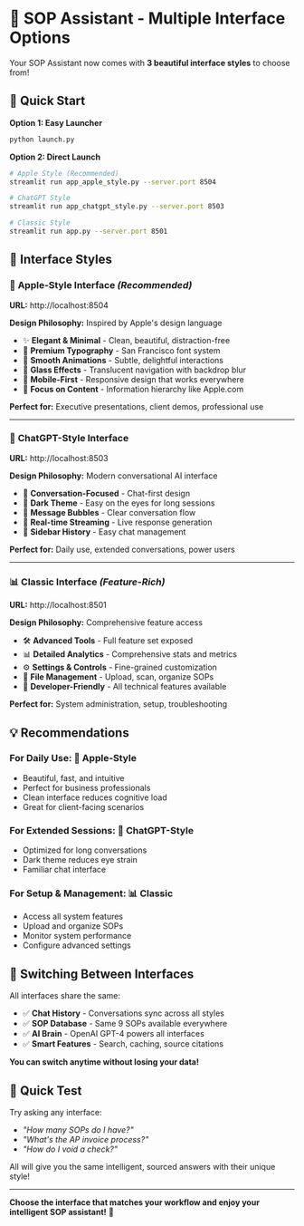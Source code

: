 # 🧠 SOP Assistant - Multiple Interface Options

Your SOP Assistant now comes with **3 beautiful interface styles** to choose from!

## 🚀 Quick Start

**Option 1: Easy Launcher**
```bash
python launch.py
```

**Option 2: Direct Launch**
```bash
# Apple Style (Recommended)
streamlit run app_apple_style.py --server.port 8504

# ChatGPT Style  
streamlit run app_chatgpt_style.py --server.port 8503

# Classic Style
streamlit run app.py --server.port 8501
```

## 🎨 Interface Styles

### 🍎 **Apple-Style Interface** *(Recommended)*
**URL:** http://localhost:8504

**Design Philosophy:** Inspired by Apple's design language
- ✨ **Elegant & Minimal** - Clean, beautiful, distraction-free
- 🎨 **Premium Typography** - San Francisco font system
- 🌟 **Smooth Animations** - Subtle, delightful interactions  
- 💎 **Glass Effects** - Translucent navigation with backdrop blur
- 📱 **Mobile-First** - Responsive design that works everywhere
- 🎯 **Focus on Content** - Information hierarchy like Apple.com

**Perfect for:** Executive presentations, client demos, professional use

---

### 🤖 **ChatGPT-Style Interface**
**URL:** http://localhost:8503

**Design Philosophy:** Modern conversational AI interface
- 💬 **Conversation-Focused** - Chat-first design
- 🌙 **Dark Theme** - Easy on the eyes for long sessions
- 📝 **Message Bubbles** - Clear conversation flow
- 🔄 **Real-time Streaming** - Live response generation
- 📱 **Sidebar History** - Easy chat management

**Perfect for:** Daily use, extended conversations, power users

---

### 📊 **Classic Interface** *(Feature-Rich)*
**URL:** http://localhost:8501

**Design Philosophy:** Comprehensive feature access
- 🛠️ **Advanced Tools** - Full feature set exposed
- 📊 **Detailed Analytics** - Comprehensive stats and metrics
- ⚙️ **Settings & Controls** - Fine-grained customization
- 📁 **File Management** - Upload, scan, organize SOPs
- 🔧 **Developer-Friendly** - All technical features available

**Perfect for:** System administration, setup, troubleshooting

## 💡 **Recommendations**

### **For Daily Use:** 🍎 Apple-Style
- Beautiful, fast, and intuitive
- Perfect for business professionals
- Clean interface reduces cognitive load
- Great for client-facing scenarios

### **For Extended Sessions:** 🤖 ChatGPT-Style  
- Optimized for long conversations
- Dark theme reduces eye strain
- Familiar chat interface

### **For Setup & Management:** 📊 Classic
- Access all system features
- Upload and organize SOPs
- Monitor system performance
- Configure advanced settings

## 🔄 **Switching Between Interfaces**

All interfaces share the same:
- ✅ **Chat History** - Conversations sync across all styles
- ✅ **SOP Database** - Same 9 SOPs available everywhere  
- ✅ **AI Brain** - OpenAI GPT-4 powers all interfaces
- ✅ **Smart Features** - Search, caching, source citations

**You can switch anytime without losing your data!**

## 🎯 **Quick Test**

Try asking any interface:
- *"How many SOPs do I have?"*
- *"What's the AP invoice process?"*
- *"How do I void a check?"*

All will give you the same intelligent, sourced answers with their unique style!

---

**Choose the interface that matches your workflow and enjoy your intelligent SOP assistant!** 🚀